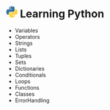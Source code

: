 # <img src="./logos/python-logo.png" width="30px"> Learning Python 

- Variables
- Operators
- Strings
- Lists
- Tuples
- Sets
- Dictionaries
- Conditionals
- Loops
- Functions
- Classes
- ErrorHandling
